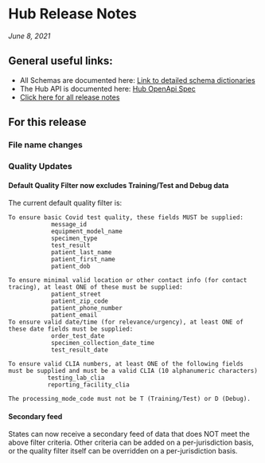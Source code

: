 #  Hub Release Notes

*June 8, 2021*

## General useful links:

- All Schemas are documented here:  [Link to detailed schema dictionaries](../schema_documentation)
- The Hub API is documented here: [Hub OpenApi Spec](../openapi.yml)
- [Click here for all release notes](../releases)

## For this release

### File name changes

### Quality Updates

#### Default Quality Filter now excludes Training/Test and Debug data

The current default quality filter is:
```
To ensure basic Covid test quality, these fields MUST be supplied:
            message_id
            equipment_model_name
            specimen_type
            test_result
            patient_last_name
            patient_first_name
            patient_dob

To ensure minimal valid location or other contact info (for contact tracing), at least ONE of these must be supplied:
            patient_street
            patient_zip_code
            patient_phone_number
            patient_email
To ensure valid date/time (for relevance/urgency), at least ONE of these date fields must be supplied:
            order_test_date
            specimen_collection_date_time
            test_result_date

To ensure valid CLIA numbers, at least ONE of the following fields must be supplied and must be a valid CLIA (10 alphanumeric characters)
           testing_lab_clia
           reporting_facility_clia

The processing_mode_code must not be T (Training/Test) or D (Debug).
```

#### Secondary feed

States can now receive a secondary feed of data that does NOT meet the above filter criteria.  Other criteria can be added on a per-jurisdiction basis, or the quality filter itself can be overridden on a per-jurisdiction basis.



